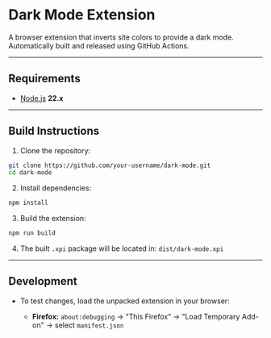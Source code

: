# Dark Mode Extension

A browser extension that inverts site colors to provide a dark mode.  
Automatically built and released using GitHub Actions.

---

## Requirements

- [Node.js](https://nodejs.org/) **22.x**

---

## Build Instructions

1. Clone the repository:

 ```bash
 git clone https://github.com/your-username/dark-mode.git
 cd dark-mode
```

2. Install dependencies:

 ```bash
 npm install
 ```

3. Build the extension:

 ```bash
 npm run build
 ```

4. The built `.xpi` package will be located in: `dist/dark-mode.xpi`

---

## Development

* To test changes, load the unpacked extension in your browser:

  * **Firefox:** `about:debugging` → "This Firefox" → "Load Temporary Add-on" → select `manifest.json`
